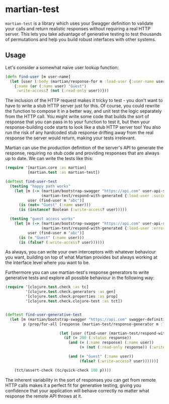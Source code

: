 # martian-test
`martian-test` is a library which uses your
Swagger definition to validate your calls and return realistic responses without requiring a real
HTTP server. This lets you take advantage of generative testing to test thousands of permutations
and help you build robust interfaces with other systems.


## Usage

Let's consider a somewhat naive user lookup function:

```clojure
(defn find-user [m user-name]
  (let [user (:body (martian/response-for m :load-user {:user-name user-name}))]
    {:name (or (:name user) "Guest")
     :write-access? (not (:read-only user))}))
```

The inclusion of the HTTP request makes it tricky to test - you don't want to have to write a stub
HTTP server just for this. Of course, you could rewrite the function to compose it in a better way,
and unit test the logic separately from the HTTP call. You might write some code that builds the
sort of response that you can pass in to your function to test it, but then your response-building
code starts to look like a stub HTTP server too! You also run the risk of any hardcoded stub
response drifting away from the real response the server would return, making your tests irrelevant.

Martian can use the production definition of the server's API to generate the response, requiring no
stub code and providing responses that are always up to date. We can write the tests like this:

```clojure
(require '[martian.core :as martian]
          [martian.test :as martian-test])

(deftest find-user-test
  (testing "happy path works"
    (let [m (-> (martian/bootstrap-swagger "https://api.com" user-api-swagger-definition)
                (martian-test/respond-with-generated {:load-user :success}))
          user (find-user m "abc")]
      (is (not= "Guest" (:name user)))
      (is (instance? Boolean (:write-access? user)))))

  (testing "guest access works"
    (let [m (-> (martian/bootstrap-swagger "https://api.com" user-api-swagger-definition)
                (martian-test/respond-with-generated {:load-user :error}))]
          user (find-user m "abc")]
      (is (= "Guest" (:name user)))
      (is (false? (:write-access? user))))))
```

As always, you can write your own interceptors with whatever behaviour you want, building on top
of what Martian provides but always working at the interface level where you want to be.

Furthermore you can use martian-test's response generators to write generative tests and explore
all possible behaviour in the following way:

```clojure
(require '[clojure.test.check :as tc]
         '[clojure.test.check.generators :as gen]
         '[clojure.test.check.properties :as prop]
         '[clojure.test.check.clojure-test :as tct])


(deftest find-user-generative-test
  (let [m (martian/bootstrap-swagger "https://api.com" swagger-definition)
        p (prop/for-all [response (martian-test/response-generator m :load-user)]

                        (let [user (find-user (martian-test/respond-with-constant m {:load-user response}))]
                          (if (= 200 (:status response))
                            (and (= (:name response) (:name user))
                                 (= (not (:read-only response)) (:write-access? user)))

                            (and (= "Guest" (:name user))
                                 (false? (:write-access? user))))))]

    (tct/assert-check (tc/quick-check 100 p))))
```

The inherent variability in the sort of responses you can get from remote HTTP calls makes it
a perfect fit for generative testing, giving you confidence that your application will behave
correctly no matter what response the remote API throws at it.
